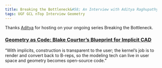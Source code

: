 ```yaml
---
title: Breaking the Bottleneck&#58; An Interview with Aditya Raghupathy
tags: UGF GCL nTop Interview Geometry
---
```


Thanks [Aditya](https://www.linkedin.com/in/adityaraghupathy/) for hosting on your ongoing series Breaking the Bottleneck.  

### [Geometry as Code: Blake Courter’s Blueprint for Implicit CAD](https://breakingthebottleneck.substack.com/p/friday-5-blake-courter-co-founder)

“With implicits, construction is transparent to the user; the kernel’s job is to render and convert back to B-reps, so the modeling tech can live in user space and geometry becomes open-source code.”

